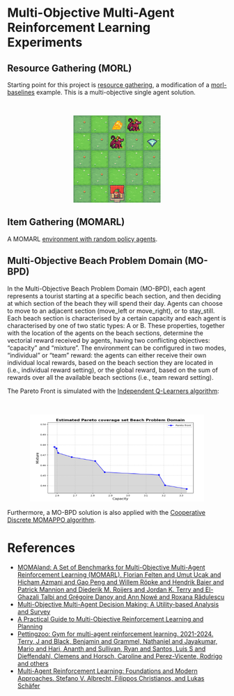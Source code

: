 # Multi-Objective Multi-Agent Reinforcement Learning Experiments

## Resource Gathering (MORL)
Starting point for this project is [resource gathering](https://github.com/doesburg11/MOMARL/blob/main/MO_Gymnasium/resource_gathering/mpmoq_policy.py), a modification of a [morl-baselines](https://github.com/LucasAlegre/morl-baselines) example. This is a multi-objective single agent solution.

</br>
<p align="center">
    <img src="https://github.com/doesburg11/MOMARL/blob/main/assets/myagent1.gif" width="200" height="200"/>
</p>

## Item Gathering (MOMARL)

A MOMARL [environment with random policy agents](https://github.com/doesburg11/MOMARL/blob/main/momarl/item_gathering/random/random_policy_aec_human.py). 

## Multi-Objective Beach Problem Domain (MO-BPD)

In the Multi-Objective Beach Problem Domain (MO-BPD), each agent represents a tourist starting at a specific beach section, and then deciding at which section of the beach they will spend their day. Agents can choose to move to an adjacent section (move_left or move_right), or to stay_still.
Each beach section is characterised by a certain capacity and each agent is characterised by one of two static types: A or B. These properties, together with the location of the agents on the beach sections, determine the vectorial reward received by agents, having two conflicting objectives: “capacity” and “mixture”. The environment can be configured in two modes, “individual” or “team” reward: the agents can either receive their own individual local rewards, based on the beach section they are located in (i.e., individual reward setting), or the
global reward, based on the sum of rewards over all the available beach sections (i.e., team reward setting).

The Pareto Front is simulated with the [Independent Q-Learners algorithm](https://github.com/Farama-Foundation/momaland/blob/main/momaland/learning/iql/iql.py):

</br>
<p align="center">
    <img src="https://github.com/doesburg11/MOMARL/blob/main/assets/pareto.png" width="400" height="200"/>
</p>

Furthermore, a MO-BPD solution is also applied with the [Cooperative Discrete MOMAPPO algorithm](https://github.com/doesburg11/MOMARL/blob/main/momarl/beach/cooperative_momappo/discrete_momappo.py).

# References

- [MOMAland: A Set of Benchmarks for Multi-Objective Multi-Agent Reinforcement Learning (MOMARL). Florian Felten and Umut Ucak and Hicham Azmani and Gao Peng and Willem Röpke and Hendrik Baier and Patrick Mannion and Diederik M. Roijers and Jordan K. Terry and El-Ghazali Talbi and Grégoire Danoy and Ann Nowé and Roxana Rădulescu](https://momaland.farama.org/)
- [Multi-Objective Multi-Agent Decision Making: A Utility-based Analysis and Survey](https://arxiv.org/abs/1909.02964)
- [A Practical Guide to Multi-Objective Reinforcement Learning and Planning](https://arxiv.org/abs/2103.09568)
- [Pettingzoo: Gym for multi-agent reinforcement learning. 2021-2024. Terry, J and Black, Benjamin and Grammel, Nathaniel and Jayakumar, Mario and Hari, Ananth and Sullivan, Ryan and Santos, Luis S and Dieffendahl, Clemens and Horsch, Caroline and Perez-Vicente, Rodrigo and others](https://pettingzoo.farama.org/)  
- [Multi-Agent Reinforcement Learning: Foundations and Modern Approaches. Stefano V. Albrecht, Filippos Christianos, and Lukas Schäfer](https://www.marl-book.com/download/marl-book.pdf)
